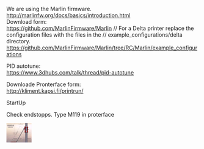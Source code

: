 We are using the Marlin firmware. <br>
http://marlinfw.org/docs/basics/introduction.html<br>
Download form: <br>
https://github.com/MarlinFirmware/Marlin
// For a Delta printer replace the configuration files with the files in the
// example_configurations/delta directory.
https://github.com/MarlinFirmware/Marlin/tree/RC/Marlin/example_configurations

PID autotune: <br> 
https://www.3dhubs.com/talk/thread/pid-autotune

Downloade Pronterface form: <br>
http://kliment.kapsi.fi/printrun/


StartUp<br> 

Check endstopps. Type M119 in proterface

<a href="url"><img src="https://github.com/OleIdole/Kossel-XL-DIY-3D-printer/blob/master/Pictures/Kossel_Calibration.png" align="center" height="51" width="66" ></a> <br>

